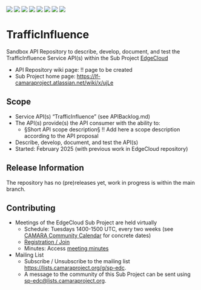 <a href="https://github.com/camaraproject/TrafficInfluence/commits/" title="Last Commit"><img src="https://img.shields.io/github/last-commit/camaraproject/TrafficInfluence?style=plastic"></a>
<a href="https://github.com/camaraproject/TrafficInfluence/issues" title="Open Issues"><img src="https://img.shields.io/github/issues/camaraproject/TrafficInfluence?style=plastic"></a>
<a href="https://github.com/camaraproject/TrafficInfluence/pulls" title="Open Pull Requests"><img src="https://img.shields.io/github/issues-pr/camaraproject/TrafficInfluence?style=plastic"></a>
<a href="https://github.com/camaraproject/TrafficInfluence/graphs/contributors" title="Contributors"><img src="https://img.shields.io/github/contributors/camaraproject/TrafficInfluence?style=plastic"></a>
<a href="https://github.com/camaraproject/TrafficInfluence" title="Repo Size"><img src="https://img.shields.io/github/repo-size/camaraproject/TrafficInfluence?style=plastic"></a>
<a href="https://github.com/camaraproject/TrafficInfluence/blob/main/LICENSE" title="License"><img src="https://img.shields.io/badge/License-Apache%202.0-green.svg?style=plastic"></a>
<a href="https://github.com/camaraproject/TrafficInfluence/releases/latest" title="Latest Release"><img src="https://img.shields.io/github/release/camaraproject/TrafficInfluence?style=plastic"></a>
<a href="https://github.com/camaraproject/Governance/blob/main/ProjectStructureAndRoles.md" title="Sandbox API Repository"><img src="https://img.shields.io/badge/Sandbox%20API%20Repository-yellow?style=plastic"></a>
<!--
<a href="https://github.com/camaraproject/Governance/blob/main/ProjectStructureAndRoles.md" title="Incubated API Repository"><img src="https://img.shields.io/badge/Incubated%20API%20Repository-green?style=plastic"></a>
<a href="https://github.com/camaraproject/Governance/blob/main/ProjectStructureAndRoles.md" title="Graduated API Repository"><img src="https://img.shields.io/badge/Graduated%20API%20Repository-silver?style=plastic"></a>
<a href="https://github.com/camaraproject/Governance/blob/main/ProjectStructureAndRoles.md" title="Working Group"><img src="https://img.shields.io/badge/Working%20Group-red?style=plastic"></a>
-->


# TrafficInfluence


Sandbox API Repository to describe, develop, document, and test the TrafficInfluence Service API(s) within the Sub Project [EdgeCloud](https://lf-camaraproject.atlassian.net/wiki/x/ujLe)

* API Repository wiki page: !! page to be created
* Sub Project home page: https://lf-camaraproject.atlassian.net/wiki/x/ujLe 


<!-- Alternative for Incubated API Repositories (always part of Sub Project, potentially created as part of the Incubation): 

Incubating API Repository to evolve and maintain the definitions and documentation of TrafficInfluence Service API(s) within the Sub Project [EdgeCloud](https://lf-camaraproject.atlassian.net/wiki/x/ujLe)

* API Repository wiki page: https://lf-camaraproject.atlassian.net/wiki/x/AgDe !! Update with concrete link
* Sub Project home page: https://lf-camaraproject.atlassian.net/wiki/x/ujLe 
!! Update with concrete link
-->
<!-- for Graduation of an API Repository replace "Incubated" with "Graduated" and don't forget to exchange the badge :-) -->


## Scope

* Service API(s) “TrafficInfluence” (see APIBacklog.md) 
* The API(s) provide(s) the API consumer with the ability to:  
  * §Short API scope description§ !! Add here a scope description according to the API proposal
* Describe, develop, document, and test the API(s)
* Started: February 2025 (with previous work in EdgeCloud repository)
<!-- * Incubating since: §incubation date$ --> 

## Release Information

The repository has no (pre)releases yet, work in progress is within the main branch.
<!-- Optional: an explicit listing of the latest (pre-)release with additional information, e.g. links to the API definitions -->
<!-- In addition use/uncomment one or multiple the following alternative options when becoming applicable -->
<!-- Pre-releases of this sub project are available in https://github.com/camaraproject/TrafficInfluence/releases -->
<!-- The latest public release is available here: https://github.com/camaraproject/TrafficInfluence/releases/latest -->
<!-- For changes see [CHANGELOG.md](https://github.com/camaraproject/TrafficInfluence/blob/main/CHANGELOG.md) -->

## Contributing
* Meetings of the EdgeCloud Sub Project are held virtually 
    * Schedule: Tuesdays 1400-1500 UTC, every two weeks (see [CAMARA Community Calendar](https://zoom-lfx.platform.linuxfoundation.org/meetings/telcoapi) for concrete dates)
    * [Registration / Join](https://zoom-lfx.platform.linuxfoundation.org/meeting/94237809115?password=05fb6d8a-a913-47d8-b003-db75ecdaa5d9)
    * Minutes: Access [meeting minutes](https://lf-camaraproject.atlassian.net/wiki/x/8Tve)
* Mailing List
    * Subscribe / Unsubscribe to the mailing list <https://lists.camaraproject.org/g/sp-edc>.
    * A message to the community of this Sub Project can be sent using <sp-edc@lists.camaraproject.org>.
